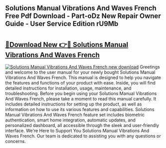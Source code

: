 ## Solutions Manual Vibrations And Waves French Free Pdf Download - Part-oDz New Repair Owner Guide - User Service Edition rU9Mb

# <h2><a href="http://bc76216.oget.top/?id=Solutions+Manual+Vibrations+And+Waves+French">🔗Download New 👉🔴 Solutions Manual Vibrations And Waves French</a></h2>

[![Solutions Manual Vibrations And Waves French new download](https://i.imgur.com/5g1atiW.png)](http://bc76216.oget.top/?id=Solutions+Manual+Vibrations+And+Waves+French)
Greetings and welcome to the user manual for your newly bought Solutions Manual Vibrations And Waves French. This manual is designed to help you navigate the features and functions of your product with ease. Inside, you will find detailed instructions for installation, usage, maintenance, and troubleshooting. Before you begin using your Solutions Manual Vibrations And Waves French, please take a moment to read this manual carefully. It includes detailed instructions for setting up the product, as well as information on how to use its various features and capabilities. Solutions Manual Vibrations And Waves French feature set includes biometric authentication, smart home integration, automatic updates, and personalized dashboard, all accessible through the sleek and user-friendly interface. We're Here to Support You Solutions Manual Vibrations And Waves French. Our team is dedicated to assisting you with any questions or concerns.
